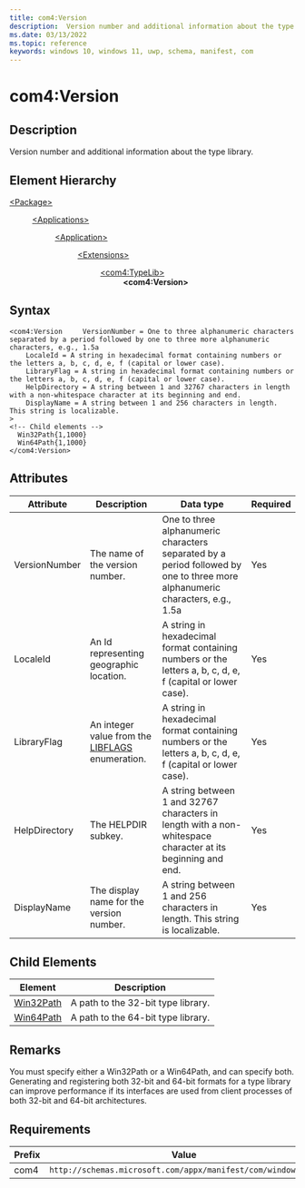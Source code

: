 ```yaml
---
title: com4:Version
description:  Version number and additional information about the type library. (com4:Version)
ms.date: 03/13/2022
ms.topic: reference
keywords: windows 10, windows 11, uwp, schema, manifest, com
---
```


# com4:Version



## Description

 Version number and additional information about the type library.



## Element Hierarchy
<dl><dt><a href = "element-package.md">&lt;Package&gt;</a></dt>
<dd>
<dl><dt><a href = "element-applications.md">&lt;Applications&gt;</a></dt>
<dd>
<dl><dt><a href = "element-application.md">&lt;Application&gt;</a></dt>
<dd>
<dl><dt><a href = "element-1-extensions.md">&lt;Extensions&gt;</a></dt>
<dd>
<dl><dt><a href = "element-com4-typelib.md">&lt;com4:TypeLib&gt;</a></dt>
<dd>
<b>&lt;com4:Version&gt;</b>
</dd>
</dl>
</dd>
</dl>
</dd>
</dl>
</dd>
</dl>
</dd>
</dl>

## Syntax
```syntax
<com4:Version     VersionNumber = One to three alphanumeric characters separated by a period followed by one to three more alphanumeric characters, e.g., 1.5a
    LocaleId = A string in hexadecimal format containing numbers or the letters a, b, c, d, e, f (capital or lower case).
    LibraryFlag = A string in hexadecimal format containing numbers or the letters a, b, c, d, e, f (capital or lower case).
    HelpDirectory = A string between 1 and 32767 characters in length with a non-whitespace character at its beginning and end.
    DisplayName = A string between 1 and 256 characters in length. This string is localizable.
>
<!-- Child elements -->
  Win32Path{1,1000}
  Win64Path{1,1000}
</com4:Version>
```


## Attributes

| Attribute | Description | Data type | Required |
| -----------| -------------| -----------| ----------|
| VersionNumber | The name of the version number. | One to three alphanumeric characters separated by a period followed by one to three more alphanumeric characters, e.g., 1.5a| Yes |
| LocaleId | An Id representing geographic location. | A string in hexadecimal format containing numbers or the letters a, b, c, d, e, f (capital or lower case).| Yes |
| LibraryFlag | An integer value from the [LIBFLAGS](/windows/win32/api/oaidl/ne-oaidl-libflags) enumeration. | A string in hexadecimal format containing numbers or the letters a, b, c, d, e, f (capital or lower case).| Yes |
| HelpDirectory | The HELPDIR subkey. | A string between 1 and 32767 characters in length with a non-whitespace character at its beginning and end.| Yes |
| DisplayName | The display name for the version number. | A string between 1 and 256 characters in length. This string is localizable.| Yes |


## Child Elements

| Element | Description |
| -----------| -------------|
| [Win32Path](element-com4-win32path.md) | A path to the 32-bit type library. |
| [Win64Path](element-com4-win64path.md) | A path to the 64-bit type library. |

## Remarks

You must specify either a Win32Path or a Win64Path, and can specify both. Generating and registering both 32-bit and 64-bit formats for a type library can improve performance if its interfaces are used from client processes of both 32-bit and 64-bit architectures.

## Requirements
| Prefix | Value |
| ---------------| -------------------------------------------------------------|
| com4 | `http://schemas.microsoft.com/appx/manifest/com/windows10/4` |
